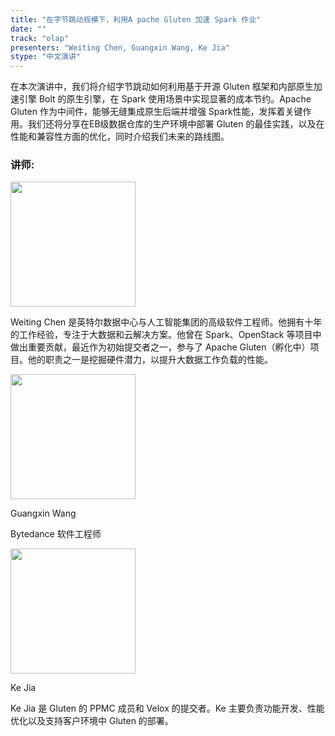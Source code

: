 ```yaml
---
title: "在字节跳动规模下，利用A pache Gluten 加速 Spark 作业"
date: ""
track: "olap"
presenters: "Weiting Chen, Guangxin Wang, Ke Jia"
stype: "中文演讲"
---
```


在本次演讲中，我们将介绍字节跳动如何利用基于开源 Gluten 框架和内部原生加速引擎 Bolt 的原生引擎，在 Spark 使用场景中实现显著的成本节约。Apache Gluten 作为中间件，能够无缝集成原生后端并增强 Spark性能，发挥着关键作用。我们还将分享在EB级数据仓库的生产环境中部署 Gluten 的最佳实践，以及在性能和兼容性方面的优化，同时介绍我们未来的路线图。

### 讲师:

<img src="https://sessionize.com/image/e235-400o400o1-KjhshizwVAnsatfkEDJsxo.png" width="200" /><br/>

Weiting Chen 是英特尔数据中心与人工智能集团的高级软件工程师。他拥有十年的工作经验，专注于大数据和云解决方案。他曾在 Spark、OpenStack 等项目中做出重要贡献，最近作为初始提交者之一，参与了 Apache Gluten（孵化中）项目。他的职责之一是挖掘硬件潜力，以提升大数据工作负载的性能。

<img src="https://sessionize.com/image/6fb1-400o400o1-HJ3a92BMFnX3L1tiRCG2yy.jpg" width="200" /><br/>

Guangxin Wang

Bytedance 软件工程师


<img src="https://sessionize.com/image/3daf-400o400o1-NSzR7qDLbDitiVYNwVVbeV.jpg" width="200" /><br/>

Ke Jia

Ke Jia 是 Gluten 的 PPMC 成员和 Velox 的提交者。Ke 主要负责功能开发、性能优化以及支持客户环境中 Gluten 的部署。